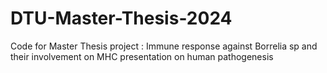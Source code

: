 # DTU-Master-Thesis-2024
Code for Master Thesis project : Immune response against Borrelia sp and their involvement on MHC presentation on human pathogenesis
